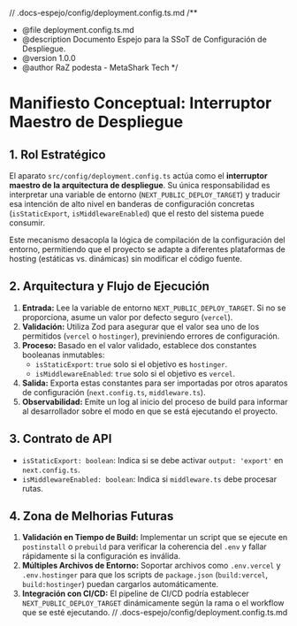 // .docs-espejo/config/deployment.config.ts.md
/**
 * @file deployment.config.ts.md
 * @description Documento Espejo para la SSoT de Configuración de Despliegue.
 * @version 1.0.0
 * @author RaZ podesta - MetaShark Tech
 */

# Manifiesto Conceptual: Interruptor Maestro de Despliegue

## 1. Rol Estratégico

El aparato `src/config/deployment.config.ts` actúa como el **interruptor maestro de la arquitectura de despliegue**. Su única responsabilidad es interpretar una variable de entorno (`NEXT_PUBLIC_DEPLOY_TARGET`) y traducir esa intención de alto nivel en banderas de configuración concretas (`isStaticExport`, `isMiddlewareEnabled`) que el resto del sistema puede consumir.

Este mecanismo desacopla la lógica de compilación de la configuración del entorno, permitiendo que el proyecto se adapte a diferentes plataformas de hosting (estáticas vs. dinámicas) sin modificar el código fuente.

## 2. Arquitectura y Flujo de Ejecución

1.  **Entrada:** Lee la variable de entorno `NEXT_PUBLIC_DEPLOY_TARGET`. Si no se proporciona, asume un valor por defecto seguro (`vercel`).
2.  **Validación:** Utiliza Zod para asegurar que el valor sea uno de los permitidos (`vercel` o `hostinger`), previniendo errores de configuración.
3.  **Proceso:** Basado en el valor validado, establece dos constantes booleanas inmutables:
    *   `isStaticExport`: `true` solo si el objetivo es `hostinger`.
    *   `isMiddlewareEnabled`: `true` solo si el objetivo es `vercel`.
4.  **Salida:** Exporta estas constantes para ser importadas por otros aparatos de configuración (`next.config.ts`, `middleware.ts`).
5.  **Observabilidad:** Emite un log al inicio del proceso de build para informar al desarrollador sobre el modo en que se está ejecutando el proyecto.

## 3. Contrato de API

*   `isStaticExport: boolean`: Indica si se debe activar `output: 'export'` en `next.config.ts`.
*   `isMiddlewareEnabled: boolean`: Indica si `middleware.ts` debe procesar rutas.

## 4. Zona de Melhorias Futuras

1.  **Validación en Tiempo de Build:** Implementar un script que se ejecute en `postinstall` o `prebuild` para verificar la coherencia del `.env` y fallar rápidamente si la configuración es inválida.
2.  **Múltiples Archivos de Entorno:** Soportar archivos como `.env.vercel` y `.env.hostinger` para que los scripts de `package.json` (`build:vercel`, `build:hostinger`) puedan cargarlos automáticamente.
3.  **Integración con CI/CD:** El pipeline de CI/CD podría establecer `NEXT_PUBLIC_DEPLOY_TARGET` dinámicamente según la rama o el workflow que se esté ejecutando.
// .docs-espejo/config/deployment.config.ts.md